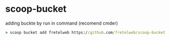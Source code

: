 # scoop-bucket

adding buckte by run in command (recomend cmder)

```cmd
> scoop bucket add fretelweb https://github.com/fretelweb/scoop-bucket.git
```
